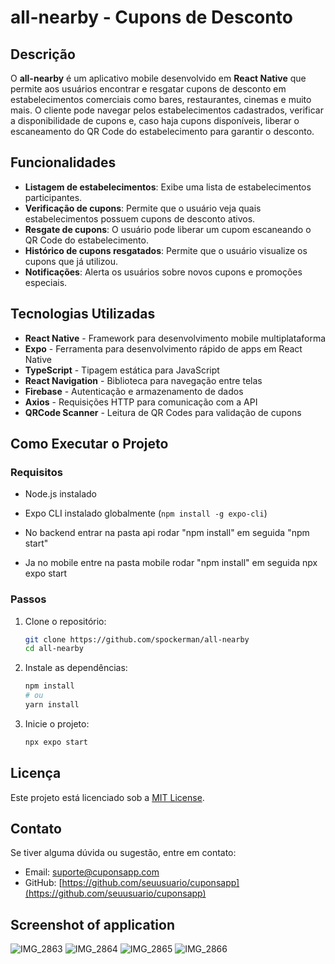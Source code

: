 # all-nearby -  Cupons de Desconto

## Descrição
O **all-nearby** é um aplicativo mobile desenvolvido em **React Native** que permite aos usuários encontrar e resgatar cupons de desconto em estabelecimentos comerciais como bares, restaurantes, cinemas e muito mais. O cliente pode navegar pelos estabelecimentos cadastrados, verificar a disponibilidade de cupons e, caso haja cupons disponíveis, liberar o escaneamento do QR Code do estabelecimento para garantir o desconto.

## Funcionalidades
- **Listagem de estabelecimentos**: Exibe uma lista de estabelecimentos participantes.
- **Verificação de cupons**: Permite que o usuário veja quais estabelecimentos possuem cupons de desconto ativos.
- **Resgate de cupons**: O usuário pode liberar um cupom escaneando o QR Code do estabelecimento.
- **Histórico de cupons resgatados**: Permite que o usuário visualize os cupons que já utilizou.
- **Notificações**: Alerta os usuários sobre novos cupons e promoções especiais.

## Tecnologias Utilizadas
- **React Native** - Framework para desenvolvimento mobile multiplataforma
- **Expo** - Ferramenta para desenvolvimento rápido de apps em React Native
- **TypeScript** - Tipagem estática para JavaScript
- **React Navigation** - Biblioteca para navegação entre telas
- **Firebase** - Autenticação e armazenamento de dados
- **Axios** - Requisições HTTP para comunicação com a API
- **QRCode Scanner** - Leitura de QR Codes para validação de cupons

## Como Executar o Projeto
### Requisitos
- Node.js instalado
- Expo CLI instalado globalmente (`npm install -g expo-cli`)
- No backend entrar na pasta api
rodar "npm install"
em seguida "npm start"

- Ja no mobile entre na pasta mobile
rodar "npm install"
em seguida npx expo start

### Passos
1. Clone o repositório:
   ```sh
   git clone https://github.com/spockerman/all-nearby
   cd all-nearby
   ```

2. Instale as dependências:
   ```sh
   npm install
   # ou
   yarn install
   ```

3. Inicie o projeto:
   ```sh
   npx expo start
   ```

## Licença
Este projeto está licenciado sob a [MIT License](LICENSE).

## Contato
Se tiver alguma dúvida ou sugestão, entre em contato:
- Email: suporte@cuponsapp.com
- GitHub: [https://github.com/seuusuario/cuponsapp](https://github.com/seuusuario/cuponsapp)

## Screenshot of application
![IMG_2863](https://github.com/user-attachments/assets/bb6b4a58-8fb3-4437-8459-5025f6e298ff)
![IMG_2864](https://github.com/user-attachments/assets/10e6d8a6-ffe4-4268-8e1b-9b2a748b5e2a)
![IMG_2865](https://github.com/user-attachments/assets/b4926d2c-1f60-4612-9cbb-7e6dd32a9dfc)
![IMG_2866](https://github.com/user-attachments/assets/40515a58-a7bd-4a61-a174-a79cc0a37d74)




